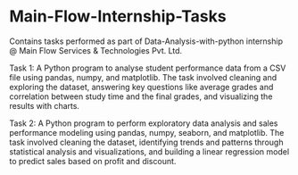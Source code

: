 # Main-Flow-Internship-Tasks

Contains tasks performed as part of Data-Analysis-with-python internship @ Main Flow Services & Technologies Pvt. Ltd.

Task 1: A Python program to analyse student performance data from a CSV file using pandas, numpy, and matplotlib.
The task involved cleaning and exploring the dataset, answering key questions like average grades and correlation between study time and the final grades, and visualizing the results with charts.

Task 2: A Python program to perform exploratory data analysis and sales performance modeling using pandas, numpy, seaborn, and matplotlib.
The task involved cleaning the dataset, identifying trends and patterns through statistical analysis and visualizations, and building a linear regression model to predict sales based on profit and discount.
